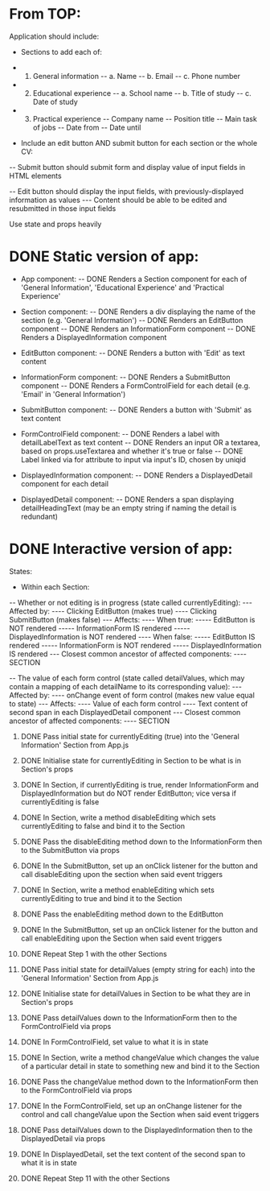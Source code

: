 # From TOP:

Application should include:

- Sections to add each of:

- 1. General information
-- a. Name
-- b. Email
-- c. Phone number

- 2. Educational experience
-- a. School name
-- b. Title of study
-- c. Date of study

- 3. Practical experience
-- Company name
-- Position title
-- Main task of jobs
-- Date from
-- Date until

- Include an edit button AND submit button for each section or the whole CV:

-- Submit button should submit form and display value of input fields in HTML elements

-- Edit button should display the input fields, with previously-displayed information as values
--- Content should be able to be edited and resubmitted in those input fields

Use state and props heavily

# DONE Static version of app:

- App component:
-- DONE Renders a Section component for each of 'General Information', 'Educational Experience' and 'Practical Experience'

- Section component:
-- DONE Renders a div displaying the name of the section (e.g. 'General Information')
-- DONE Renders an EditButton component
-- DONE Renders an InformationForm component
-- DONE Renders a DisplayedInformation component

- EditButton component:
-- DONE Renders a button with 'Edit' as text content

- InformationForm component:
-- DONE Renders a SubmitButton component
-- DONE Renders a FormControlField for each detail (e.g. 'Email' in 'General Information')

- SubmitButton component:
-- DONE Renders a button with 'Submit' as text content

- FormControlField component:
-- DONE Renders a label with detailLabelText as text content
-- DONE Renders an input OR a textarea, based on props.useTextarea and whether it's true or false
-- DONE Label linked via for attribute to input via input's ID, chosen by uniqid

- DisplayedInformation component:
-- DONE Renders a DisplayedDetail component for each detail

- DisplayedDetail component:
-- DONE Renders a span displaying detailHeadingText (may be an empty string if naming the detail is redundant)

# DONE Interactive version of app:

States:

- Within each Section:

-- Whether or not editing is in progress (state called currentlyEditing):
--- Affected by:
---- Clicking EditButton (makes true)
---- Clicking SubmitButton (makes false)
--- Affects:
---- When true:
----- EditButton is NOT rendered
----- InformationForm IS rendered
----- DisplayedInformation is NOT rendered
---- When false:
----- EditButton IS rendered
----- InformationForm is NOT rendered
----- DisplayedInformation IS rendered
--- Closest common ancestor of affected components:
---- SECTION

-- The value of each form control (state called detailValues, which may contain a mapping of each detailName to its corresponding value):
--- Affected by:
---- onChange event of form control (makes new value equal to state)
--- Affects:
---- Value of each form control
---- Text content of second span in each DisplayedDetail component
--- Closest common ancestor of affected components:
---- SECTION

1. DONE Pass initial state for currentlyEditing (true) into the 'General Information' Section from App.js
2. DONE Initialise state for currentlyEditing in Section to be what is in Section's props
3. DONE In Section, if currentlyEditing is true, render InformationForm and DisplayedInformation but do NOT render EditButton; vice versa if currentlyEditing is false

4. DONE In Section, write a method disableEditing which sets currentlyEditing to false and bind it to the Section
5. DONE Pass the disableEditing method down to the InformationForm then to the SubmitButton via props
6. DONE In the SubmitButton, set up an onClick listener for the button and call disableEditing upon the section when said event triggers

7. DONE In Section, write a method enableEditing which sets currentlyEditing to true and bind it to the Section
8. DONE Pass the enableEditing method down to the EditButton
9. DONE In the SubmitButton, set up an onClick listener for the button and call enableEditing upon the Section when said event triggers

10. DONE Repeat Step 1 with the other Sections

11. DONE Pass initial state for detailValues (empty string for each) into the 'General Information' Section from App.js
12. DONE Initialise state for detailValues in Section to be what they are in Section's props

13. DONE Pass detailValues down to the InformationForm then to the FormControlField via props
14. DONE In FormControlField, set value to what it is in state

15. DONE In Section, write a method changeValue which changes the value of a particular detail in state to something new and bind it to the Section
16. DONE Pass the changeValue method down to the InformationForm then to the FormControlField via props
17. DONE In the FormControlField, set up an onChange listener for the control and call changeValue upon the Section when said event triggers

18. DONE Pass detailValues down to the DisplayedInformation then to the DisplayedDetail via props
19. DONE In DisplayedDetail, set the text content of the second span to what it is in state

20. DONE Repeat Step 11 with the other Sections
